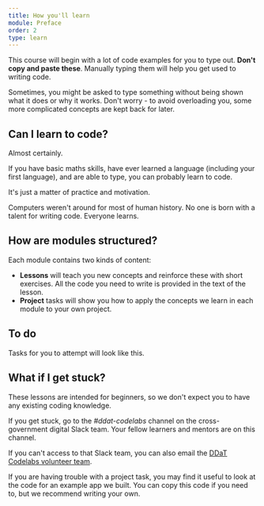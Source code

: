 ```yaml
---
title: How you'll learn
module: Preface
order: 2
type: learn
---
```


This course will begin with a lot of code examples for you to type out. **Don't copy and paste these**. Manually typing them will help you get used to writing code.

Sometimes, you might be asked to type something without being shown what it does or why it works. Don't worry - to avoid overloading you, some more complicated concepts are kept back for later.

## Can I learn to code?
Almost certainly.

If you have basic maths skills, have ever learned a language (including your first language), and are able to type, you can probably learn to code.

It's just a matter of practice and motivation.

Computers weren't around for most of human history. No one is born with a talent for writing code. Everyone learns.

## How are modules structured?
Each module contains two kinds of content:

* **Lessons** will teach you new concepts and reinforce these with short exercises. All the code you need to write is provided in the text of the lesson.
* **Project** tasks will show you how to apply the concepts we learn in each module to your own project.

<div class="todo">
		<h2>To do</h2>
		<p>Tasks for you to attempt will look like this.</p>
</div>

## What if I get stuck?
These lessons are intended for beginners, so we don't expect you to have any existing coding knowledge.

If you get stuck, go to the *#ddat-codelabs* channel on the cross-government digital Slack team. Your fellow learners and mentors are on this channel.

If you can't access to that Slack team, you can also email the [DDaT Codelabs volunteer team](ddatcodelabs@gmail.com).

If you are having trouble with a project task, you may find it useful to look at the code for an example app we built. You can copy this code if you need to, but we recommend writing your own.
